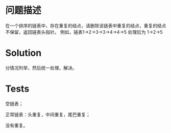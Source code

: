 # 问题描述

在一个排序的链表中，存在重复的结点，请删除该链表中重复的结点，重复的结点不保留，返回链表头指针。 例如，链表1->2->3->3->4->4->5 处理后为 1->2->5

# Solution

分情况列举，然后统一处理，解决。
# Tests

空链表；

正常链表：头重复，中间重复，尾巴重复；

没有重复。
